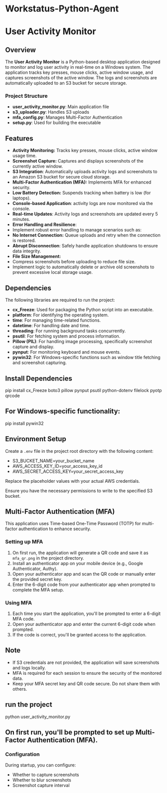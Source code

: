 # Workstatus-Python-Agent

# User Activity Monitor

## Overview
The **User Activity Monitor** is a Python-based desktop application designed to monitor and log user activity in real-time on a Windows system. The application tracks key presses, mouse clicks, active window usage, and captures screenshots of the active window. The logs and screenshots are automatically uploaded to an S3 bucket for secure storage.

### Project Structure

- **user_activity_monitor.py**: Main application file
- **s3_uploader.py**: Handles S3 uploads
- **mfa_config.py**: Manages Multi-Factor Authentication
- **setup.py**: Used for building the executable

## Features
- **Activity Monitoring:** Tracks key presses, mouse clicks, active window usage time.
- **Screenshot Capture:** Captures and displays screenshots of the currently active window.
- **S3 Integration**: Automatically uploads activity logs and screenshots to an Amazon S3 bucket for secure cloud storage.
- **Multi-Factor Authentication (MFA):** Implements MFA for enhanced security.
- **Low Battery Detection:** Suspends tracking when battery is low (for laptops).
- **Console-based Application**: activity logs are now monitored via the console.
- **Real-time Updates**: Activity logs and screenshots are updated every 5 minutes.
- **Error Handling and Resilience**:
- Implement robust error handling to manage scenarios such as:
- **No Internet Connection:** Queue uploads and retry when the connection is restored.
- **Abrupt Disconnection**: Safely handle application shutdowns to ensure data integrity.
- **File Size Management:**
- Compress screenshots before uploading to reduce file size.
- Implement logic to automatically delete or archive old screenshots to prevent
excessive local storage usage.

## Dependencies
The following libraries are required to run the project:

- **cx_Freeze**: Used for packaging the Python script into an executable.
- **platform**: For identifying the operating system.
- **time**: For managing time-related functions.
- **datetime**: For handling date and time.
- **threading**: For running background tasks concurrently.
- **psutil**: For fetching system and process information.
- **Pillow (PIL)**: For handling image processing, specifically screenshot capture and display.
- **pynput**: For monitoring keyboard and mouse events.
- **pywin32**: For Windows-specific functions such as window title fetching and screenshot capturing.


## Install Dependencies
pip install cx_Freeze boto3 pillow pynput psutil python-dotenv filelock pyotp qrcode

## For Windows-specific functionality:
pip install pywin32

## Environment Setup
Create a `.env` file in the project root directory with the following content:

- S3_BUCKET_NAME=your_bucket_name
- AWS_ACCESS_KEY_ID=your_access_key_id
- AWS_SECRET_ACCESS_KEY=your_secret_access_key

Replace the placeholder values with your actual AWS credentials.

Ensure you have the necessary permissions to write to the specified S3 bucket.

## Multi-Factor Authentication (MFA)

This application uses Time-based One-Time Password (TOTP) for multi-factor authentication to enhance security.

### Setting up MFA

1. On first run, the application will generate a QR code and save it as `mfa_qr.png` in the project directory.
2. Install an authenticator app on your mobile device (e.g., Google Authenticator, Authy).
3. Open your authenticator app and scan the QR code or manually enter the provided secret key.
4. Enter the 6-digit code from your authenticator app when prompted to complete the MFA setup.

### Using MFA

1. Each time you start the application, you'll be prompted to enter a 6-digit MFA code.
2. Open your authenticator app and enter the current 6-digit code when prompted.
3. If the code is correct, you'll be granted access to the application.

## Note

- If S3 credentials are not provided, the application will save screenshots and logs locally.
- MFA is required for each session to ensure the security of the monitored data.
- Keep your MFA secret key and QR code secure. Do not share them with others.

## run the project
python user_activity_monitor.py

## On first run, you'll be prompted to set up Multi-Factor Authentication (MFA).

### Configuration

During startup, you can configure:
- Whether to capture screenshots
- Whether to blur screenshots
- Screenshot capture interval
